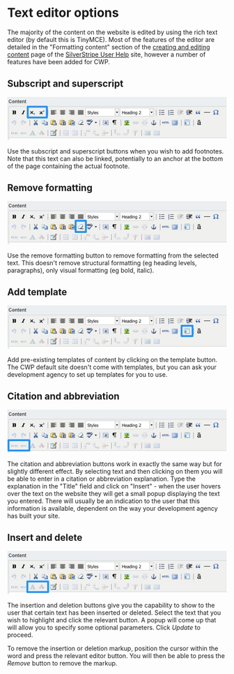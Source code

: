 # Text editor options

The majority of the content on the website is edited by using the rich text editor (by default this is TinyMCE). Most
of the features of the editor are detailed in the "Formatting content" section of the 
[creating and editing content](http://userhelp.silverstripe.org/for-website-content-editors/creating-and-editing-content/)
page of the [SilverStripe User Help](http://3.0.userhelp.silverstripe.org/) site, however a number of features have
been added for CWP.

## Subscript and superscript

![Subscript and superscript buttons](_images/editor-sub-sup.jpg)

Use the subscript and superscript buttons when you wish to add footnotes. Note that this text can also be linked,
potentially to an anchor at the bottom of the page containing the actual footnote.

## Remove formatting

![Remove formatting button](_images/editor-eraser.jpg)

Use the remove formatting button to remove formatting from the selected text. This doesn't remove structural
formatting (eg heading levels, paragraphs), only visual formatting (eg bold, italic).

## Add template

![Add template button](_images/editor-template.jpg)

Add pre-existing templates of content by clicking on the template button. The CWP default site doesn't come with
templates, but you can ask your development agency to set up templates for you to use.

## Citation and abbreviation

![Citation and abbreviation buttons](_images/editor-cite-abbrev.jpg)

The citation and abbreviation buttons work in exactly the same way but for slightly different effect. By selecting
text and then clicking on them you will be able to enter in a citation or abbreviation explanation. Type the explanation
in the "Title" field and click on "Insert" - when the user hovers over the text on the website they will get a small
popup displaying the text you entered. There will usually be an indication to the user that this information is
available, dependent on the way your development agency has built your site.

## Insert and delete

![Insert and delete buttons](_images/editor-insert-delete.jpg)

The insertion and deletion buttons give you the capability to show to the user that certain text has been inserted or
deleted. Select the text that you wish to highlight and click the relevant button. A popup will come up that will allow
you to specify some optional parameters. Click *Update* to proceed.

To remove the insertion or deletion markup, position the cursor within the word and press the relevant editor button.
You will then be able to press the *Remove* button to remove the markup.